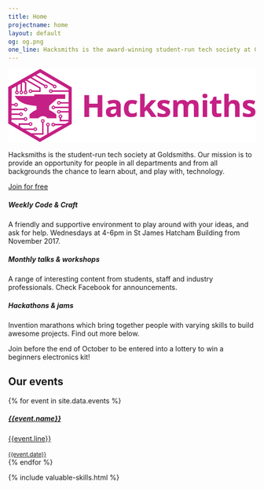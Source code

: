 ```yaml
---
title: Home
projectname: home
layout: default
og: og.png
one_line: Hacksmiths is the award-winning student-run tech society at Goldsmiths, University of London.
---
```


<section class="switchable feature-large bg--secondary hero">
    <div class="container">
        <div class="row">
            <div class="col-sm-6 col-md-5">
                <div class="switchable__text">
                    <img src="/assets/img/logo-hacksmiths.svg" alt="Hacksmiths Logo">
                    <p class="lead"> Hacksmiths is the student-run tech society at Goldsmiths. Our mission is to provide an opportunity for people in all departments and from all backgrounds the chance to learn about, and play with, technology. </p>
                    <a class="btn btn--sm btn--primary type--uppercase" href="/join"> <span class="btn__text">Join for free</span> </a>
                    <a class="btn btn--sm type--uppercase" href="http://twitter.com/hacksmiths"> <span class="btn__text"><i class="socicon socicon-twitter icon icon--xs"></i></span> </a>
                    <a class="btn btn--sm type--uppercase" href="http://facebook.com/hacksmiths"> <span class="btn__text"><i class="socicon socicon-facebook icon icon--xs"></i></span> </a>
                </div>
            </div>
            <div class="col-sm-6">
                <div class="boxed boxed--lg boxed--border">
                    <div class="feature feature-2">
                        <div class="feature__body">
                            <h5>Weekly Code &amp; Craft</h5>
                            <p>A friendly and supportive environment to play around with your ideas, and ask for help. Wednesdays at 4-6pm in St James Hatcham Building from November 2017.<br></p>
                        </div>
                    </div>
                    <div class="feature feature-2">
                        <div class="feature__body">
                            <h5>Monthly talks &amp; workshops</h5>
                            <p> A range of interesting content from students, staff and industry professionals. Check Facebook for announcements.</p>
                        </div>
                    </div>
                    <div class="feature feature-2">
                        <div class="feature__body">
                            <h5>Hackathons &amp; jams</h5>
                            <p>Invention marathons which bring together people with varying skills to build awesome projects. Find out more below.</p>
                        </div>
                    </div>
                </div>
            </div>
        </div>
    </div>
</section>
<section class="text-center cta cta-4 space--xxs border--bottom bg--primary cta-lottery">
    <div class="container">
        <div class="row">
            <div class="col-sm-12"> <span>Join before the end of October to be entered into a lottery to win a beginners electronics kit!</span> </div>
        </div>
    </div>
</section>
<section class="events">
    <div class="container">
        <div class="row">
            <h2>Our events</h2>
            {% for event in site.data.events %}
                <div class="col-sm-4 event-single">
                    <a {% unless event.url == "undefined" %} href="{{event.url}}" {% endunless %}>
                        <div class="feature feature-1">
                            <div class="feature__body boxed boxed--border">
                                <h5>{{event.name}}</h5>
                                <p>{{event.line}}</p> 
                                <small>{{event.date}}</small>
                            </div>
                        </div>
                    </a>
                </div>
            {% endfor %}
        </div>
    </div>
</section>

{% include valuable-skills.html %}